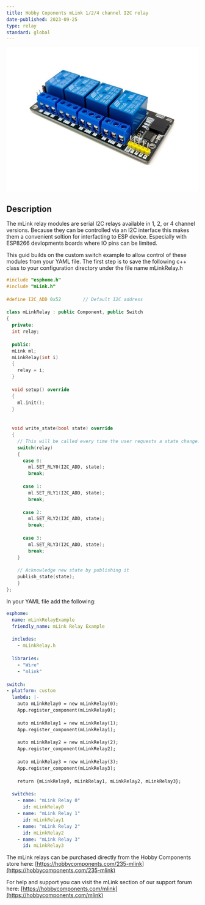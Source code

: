 ```yaml
---
title: Hobby Coponents mLink 1/2/4 channel I2C relay 
date-published: 2023-09-25
type: relay
standard: global
---
```


![mLink Relay](mlink-4-channel-i2c-parallel-relay-module.jpg)

## Description

The mLink relay modules are serial I2C relays available in 1, 2, or 4 channel versions. Because they can be controlled via an I2C interface this makes them a convenient soltion for interfacting to ESP device. Especially with ESP8266 devlopments boards where IO pins can be limited.

This guid builds on the custom switch example to allow control of these modules from your YAML file. The first step is to save the following c++ class to your configuration directory under the file name mLinkRelay.h

```c++
#include "esphome.h"
#include "mLink.h"

#define I2C_ADD 0x52        // Default I2C address

class mLinkRelay : public Component, public Switch
{
  private:
  int relay;

  public:
  mLink ml;
  mLinkRelay(int i)
  {
    relay = i;
  }

  void setup() override
  {
    ml.init();
  }


  void write_state(bool state) override
  {
    // This will be called every time the user requests a state change.
    switch(relay)
    {
      case 0:
        ml.SET_RLY0(I2C_ADD, state);
        break;

      case 1:
        ml.SET_RLY1(I2C_ADD, state);
        break;

      case 2:
        ml.SET_RLY2(I2C_ADD, state);
        break;

      case 3:
        ml.SET_RLY3(I2C_ADD, state);
        break;
    }

    // Acknowledge new state by publishing it
    publish_state(state);
    }
};
```

In your YAML file add the following:

```yaml
esphome:
  name: mLinkRelayExample
  friendly_name: mLink Relay Example
  
  includes:
    - mLinkRelay.h
  
  libraries:
    - "Wire"
    - "mlink"

switch:
- platform: custom
  lambda: |-
    auto mLinkRelay0 = new mLinkRelay(0);
    App.register_component(mLinkRelay0);

    auto mLinkRelay1 = new mLinkRelay(1);
    App.register_component(mLinkRelay1);

    auto mLinkRelay2 = new mLinkRelay(2);
    App.register_component(mLinkRelay2);

    auto mLinkRelay3 = new mLinkRelay(3);
    App.register_component(mLinkRelay3);

    return {mLinkRelay0, mLinkRelay1, mLinkRelay2, mLinkRelay3};

  switches:
    - name: "mLink Relay 0"
      id: mLinkRelay0
    - name: "mLink Relay 1"
      id: mLinkRelay1
    - name: "mLink Relay 2"
      id: mLinkRelay2
    - name: "mLink Relay 3"
      id: mLinkRelay3
```

The mLink relays can be purchased directly from the Hobby Components store here: [https://hobbycomponents.com/235-mlink](https://hobbycomponents.com/235-mlink)

For help and support you can visit the mLink section of our support forum here: [https://hobbycomponents.com/mlink](https://hobbycomponents.com/mlink)
